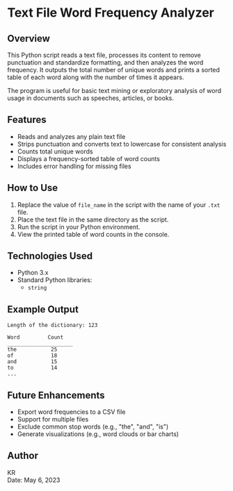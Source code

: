
# Text File Word Frequency Analyzer

## Overview
This Python script reads a text file, processes its content to remove punctuation and standardize formatting, and then analyzes the word frequency. It outputs the total number of unique words and prints a sorted table of each word along with the number of times it appears.

The program is useful for basic text mining or exploratory analysis of word usage in documents such as speeches, articles, or books.

## Features
- Reads and analyzes any plain text file
- Strips punctuation and converts text to lowercase for consistent analysis
- Counts total unique words
- Displays a frequency-sorted table of word counts
- Includes error handling for missing files

## How to Use
1. Replace the value of `file_name` in the script with the name of your `.txt` file.
2. Place the text file in the same directory as the script.
3. Run the script in your Python environment.
4. View the printed table of word counts in the console.

## Technologies Used
- Python 3.x
- Standard Python libraries:
  - `string`

## Example Output
```
Length of the dictionary: 123

Word         Count
_____________________
the           25
of            18
and           15
to            14
...
```

## Future Enhancements
- Export word frequencies to a CSV file
- Support for multiple files
- Exclude common stop words (e.g., "the", "and", "is")
- Generate visualizations (e.g., word clouds or bar charts)

## Author
KR  
Date: May 6, 2023

